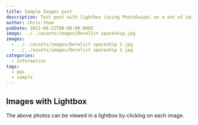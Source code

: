 ```yaml
---
title: Sample Images post
description: Test post with lightbox (using PhotoSwipe) on a set of images
author: chris-tham
pubDate: 2022-08-22T00:00:00.000Z
image: ../../assets/images/Derelict spaceship.jpg
images:
  - ../../assets/images/Derelict spaceship 1.jpg
  - ../../assets/images/Derelict spaceship 2.jpg
categories:
  - information
tags:
  - mdx
  - sample
---
```


## Images with Lightbox

The above photos can be viewed in a lightbox by clicking on each image.
